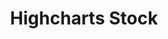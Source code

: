 ---
title:  Highcharts Stock
type: ADDITIONAL PRODUCT
description: Create stock or general timeline charts for your web and mobile apps. Features sophisticated navigation for high-volume data, user annotations and over 40 built-in Technical Indicators. Based on Highcharts, the leading, battle-tested SVG-based charting tool, and leader in accessible charts.
buttons:
- name: 免费下载试用
  link: /download
  class: btn-primary
- name: 购买授权
  link: /shop
  class: btn-secondary	
demos:
- name: Compare Series
  iframe: https://www.highcharts.com/samples/nonav/highcharts/website/small-demos-stock?charts=compare
  link: /demo/stock/compare/brand-dark
- name: Dynamic Data
  iframe: https://www.highcharts.com/samples/nonav/highcharts/website/small-demos-stock?charts=dynamic
  link: /demo/stock/dynamic-update/brand-dark
- name: Acceleration Bands
  iframe: https://www.highcharts.com/samples/nonav/highcharts/website/small-demos-stock?charts=ab
  link: /demo/stock/all-indicators/brand-dark
- name: Awesome Oscillator
  iframe: https://www.highcharts.com/samples/nonav/highcharts/website/small-demos-stock?charts=ao
  link: /demo/stock/all-indicators/brand-dark
features: 
- title: 40+ Tech indicators
  description: Including SMA, MACD, CCI, RSI, Stochastic, Bollinger Bands, Pivot Points, PSAR, and Ichimoku Kinko Hyo. Check out the demo.
  cover: https://wp-assets.highcharts.com/www-highcharts-com/blog/wp-content/uploads/2022/06/22111802/feature-stock-indicators.png
- title: Data grouping
  description: Group data into optional groups like days, weeks and months with Highcharts Stocks’ blazingly-fast data grouping feature.
  cover: https://wp-assets.highcharts.com/www-highcharts-com/blog/wp-content/uploads/2022/06/22093755/feature-stock-grouping.png
- title: Navigation For Finance
  description: Includes small navigator series, preset date ranges, date picker, adjustable panes, scrolling and panning.
  cover: https://wp-assets.highcharts.com/www-highcharts-com/blog/wp-content/uploads/2022/06/22093859/eature-stock-navigator.png
- title: Secure
  description: Use Highcharts Stock on your intranet or password protected websites without worrying about anyone siphoning your data.
  cover: https://wp-assets.highcharts.com/www-highcharts-com/blog/wp-content/uploads/2022/06/22093929/eature-stock-security.png
- title: Stock Tools
  description: Analysts and end-users can annotate and apply statistical calculations on any data-set without the aid of developers.
  cover: https://wp-assets.highcharts.com/www-highcharts-com/blog/wp-content/uploads/2022/06/22093809/feature-stock-annotations.png
- title: Includes Highcharts
  description: The Highcharts library is also included, which provides an additional 30 different chart types.
  cover: https://wp-assets.highcharts.com/www-highcharts-com/blog/wp-content/uploads/2022/06/22091436/feature-all-ncludes-highcharts.png
- title: Pivot Points
  description: Visualize the momentum and trend of your data with pivot point indicators.
  cover: https://wp-assets.highcharts.com/www-highcharts-com/blog/wp-content/uploads/2022/08/16124206/feature-stock-pivotpoints.png
- title: Cumulative Sum
  description: The Cumulative Sum tool sums all the previous values with the current value in a visible range.
  cover: https://wp-assets.highcharts.com/www-highcharts-com/blog/wp-content/uploads/2022/08/16124210/feature-stock-sum.png
---